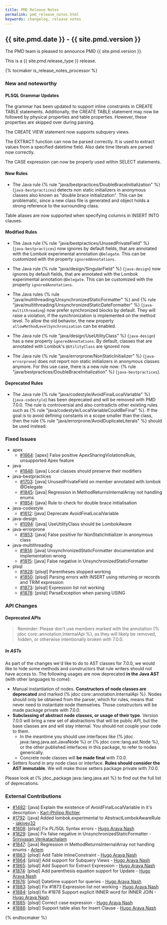 ```yaml
---
title: PMD Release Notes
permalink: pmd_release_notes.html
keywords: changelog, release notes
---
```


## {{ site.pmd.date }} - {{ site.pmd.version }}

The PMD team is pleased to announce PMD {{ site.pmd.version }}.

This is a {{ site.pmd.release_type }} release.

{% tocmaker is_release_notes_processor %}

### New and noteworthy

#### PLSQL Grammar Updates

The grammar has been updated to support inline constraints in CREATE TABLE statements. Additionally, the
CREATE TABLE statement may now be followed by physical properties and table properties. However, these
properties are skipped over during parsing.

The CREATE VIEW statement now supports subquery views.

The EXTRACT function can now be parsed correctly. It is used to extract values from a specified
datetime field. Also date time literals are parsed now correctly.

The CASE expression can now be properly used within SELECT statements.

#### New Rules

*   The Java rule {% rule "java/bestpractices/DoubleBraceInitialization" %} (`java-bestpractices`)
    detects non static initializers in anonymous classes also known as "double brace initialization".
    This can be problematic, since a new class file is generated and object holds a strong reference
    to the surrounding class.

Table aliases are now supported when specifying columns in INSERT INTO clauses.

#### Modified Rules

*   The Java rule {% rule "java/bestpractices/UnusedPrivateField" %} (`java-bestpractices`) now ignores by
    default fields, that are annotated with the Lombok experimental annotation `@Delegate`. This can be
    customized with the property `ignoredAnnotations`.

*   The Java rule {% rule "java/design/SingularField" %} (`java-design`) now ignores by
    default fields, that are annotated with the Lombok experimental annotation `@Delegate`. This can be
    customized with the property `ignoredAnnotations`.

*   The Java rules {% rule "java/multithreading/UnsynchronizedStaticFormatter" %} and
    {% rule "java/multithreading/UnsynchronizedStaticDateFormatter" %} (`java-multithreading`)
    now prefer synchronized blocks by default. They will raise a violation, if the synchronization is implemented
    on the method level. To allow the old behavior, the new property `allowMethodLevelSynchronization` can
    be enabled.

*   The Java rule {% rule "java/design/UseUtilityClass" %} (`java-design`) has a new property `ignoredAnnotations`.
    By default, classes that are annotated with Lombok's `@UtilityClass` are ignored now.

*   The Java rule {% rule "java/errorprone/NonStaticInitializer" %} (`java-errorprone`) does not report
    non static initializers in anonymous classes anymore. For this use case, there is a new rule now:
    {% rule "java/bestpractices/DoubleBraceInitialization" %} (`java-bestpractices`).

#### Deprecated Rules

*   The Java rule {% rule "java/codestyle/AvoidFinalLocalVariable" %} (`java-codestyle`) has been deprecated
    and will be removed with PMD 7.0.0. The rule is controversial and also contradicts other existing
    rules such as {% rule "java/codestyle/LocalVariableCouldBeFinal" %}. If the goal is to avoid defining
    constants in a scope smaller than the class, then the rule {% rule "java/errorprone/AvoidDuplicateLiterals" %}
    should be used instead.

### Fixed Issues

*   apex
    *   [#1664](https://github.com/pmd/pmd/issues/1664): \[apex] False positive ApexSharingViolationsRule, unsupported Apex feature
*   java
    *   [#1848](https://github.com/pmd/pmd/issues/1848): \[java] Local classes should preserve their modifiers
*   java-bestpractices
    *   [#1703](https://github.com/pmd/pmd/issues/1703): \[java] UnusedPrivateField on member annotated with lombok @Delegate
    *   [#1845](https://github.com/pmd/pmd/issues/1845): \[java] Regression in MethodReturnsInternalArray not handling enums
    *   [#1854](https://github.com/pmd/pmd/issues/1854): \[java] Rule to check for double brace initialisation
*   java-codestyle
    *   [#1612](https://github.com/pmd/pmd/issues/1612): \[java] Deprecate AvoidFinalLocalVariable
*   java-design
    *   [#1094](https://github.com/pmd/pmd/issues/1094): \[java] UseUtilityClass should be LombokAware
*   java-errorprone
    *   [#1853](https://github.com/pmd/pmd/issues/1853): \[java] False positive for NonStaticInitializer in anonymous class
*   java-multithreading
    *   [#1814](https://github.com/pmd/pmd/issues/1814): \[java] UnsynchronizedStaticFormatter documentation and implementation wrong
    *   [#1815](https://github.com/pmd/pmd/issues/1815): \[java] False negative in UnsynchronizedStaticFormatter
*   plsql
    *   [#1828](https://github.com/pmd/pmd/issues/1828): \[plsql] Parentheses stopped working
    *   [#1850](https://github.com/pmd/pmd/issues/1850): \[plsql] Parsing errors with INSERT using returning or records and TRIM expression
    *   [#1873](https://github.com/pmd/pmd/issues/1873): \[plsql] Expression list not working
    *   [#1878](https://github.com/pmd/pmd/issues/1878): \[pslql] ParseException when parsing USING

### API Changes

#### Deprecated APIs

> Reminder: Please don't use members marked with the annotation {% jdoc core::annotation.InternalApi %}, as they will likely be removed, hidden, or otherwise intentionally broken with 7.0.0.


##### In ASTs

As part of the changes we'd like to do to AST classes for 7.0.0, we would like to
hide some methods and constructors that rule writers should not have access to.
The following usages are now deprecated **in the Java AST** (with other languages to come):

* Manual instantiation of nodes. **Constructors of node classes are deprecated** and marked {% jdoc core::annotation.InternalApi %}. Nodes should only be obtained from the parser, which for rules, means that never need to instantiate node themselves. Those constructors will be made package private with 7.0.0.
* **Subclassing of abstract node classes, or usage of their type**. Version 7.0.0 will bring a new set of abstractions that will be public API, but the base classes are and will stay internal. You should not couple your code to them.
  * In the meantime you should use interfaces like {% jdoc java::lang.java.ast.JavaNode %} or  {% jdoc core::lang.ast.Node %}, or the other published interfaces in this package, to refer to nodes generically.
  * Concrete node classes will **be made final** with 7.0.0.
* Setters found in any node class or interface. **Rules should consider the AST immutable**. We will make those setters package private with 7.0.0.

Please look at {% jdoc_package java::lang.java.ast %} to find out the full list
of deprecations.





### External Contributions

*   [#1482](https://github.com/pmd/pmd/pull/1482): \[java] Explain the existence of AvoidFinalLocalVariable in it's description - [Karl-Philipp Richter](https://github.com/krichter722)
*   [#1792](https://github.com/pmd/pmd/pull/1792): \[java] Added lombok.experimental to AbstractLombokAwareRule - [jakivey32](https://github.com/jakivey32)
*   [#1808](https://github.com/pmd/pmd/pull/1808): \[plsql] Fix PL/SQL Syntax errors - [Hugo Araya Nash](https://github.com/kabroxiko)
*   [#1829](https://github.com/pmd/pmd/pull/1829): \[java] Fix false negative in UnsynchronizedStaticFormatter - [Srinivasan Venkatachalam](https://github.com/Srini1993)
*   [#1847](https://github.com/pmd/pmd/pull/1847): \[java] Regression in MethodReturnsInternalArray not handling enums - [Artem](https://github.com/KroArtem)
*   [#1863](https://github.com/pmd/pmd/pull/1863): \[plsql] Add Table InlineConstraint - [Hugo Araya Nash](https://github.com/kabroxiko)
*   [#1864](https://github.com/pmd/pmd/pull/1864): \[plsql] Add support for Subquery Views - [Hugo Araya Nash](https://github.com/kabroxiko)
*   [#1865](https://github.com/pmd/pmd/pull/1865): \[plsql] Add Support for Extract Expression - [Hugo Araya Nash](https://github.com/kabroxiko)
*   [#1874](https://github.com/pmd/pmd/pull/1874): \[plsql] Add parenthesis equation support for Update - [Hugo Araya Nash](https://github.com/kabroxiko)
*   [#1876](https://github.com/pmd/pmd/pull/1876): \[plsql] Datetime support for queries - [Hugo Araya Nash](https://github.com/kabroxiko)
*   [#1883](https://github.com/pmd/pmd/pull/1883): \[plsql] Fix #1873 Expression list not working - [Hugo Araya Nash](https://github.com/kabroxiko)
*   [#1884](https://github.com/pmd/pmd/pull/1884): \[plsql] fix #1878 Support explicit INNER word for INNER JOIN - [Hugo Araya Nash](https://github.com/kabroxiko)
*   [#1885](https://github.com/pmd/pmd/pull/1885): \[plsql] Correct case expression - [Hugo Araya Nash](https://github.com/kabroxiko)
*   [#1886](https://github.com/pmd/pmd/pull/1886): \[plsql] Support table alias for Insert Clause - [Hugo Araya Nash](https://github.com/kabroxiko)

{% endtocmaker %}

